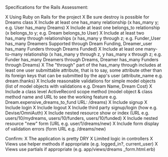 Specifications for the Rails Assessment:

X Using Ruby on Rails for the project
X Be sure destroy is possible for Dreams class
X Include at least one has_many relationship (x has_many y; e.g. User has_many Dreams)
X Include at least one belongs_to relationship (x belongs_to y; e.g. Dream belongs_to User)
X Include at least two has_many through relationships (x has_many y through z; e.g. Funder_User has_many Dreamers Supported through Dream Funding, Dreamer_user has_many Funders through Dreams Funded)
X Include at least one many-to-many relationship (x has_many y through z, y has_many x through z; e.g. Funder has_many Dreamers through Dreams, Dreamer has_many Funders through Dreams)
X The "through" part of the has_many through includes at least one user submittable attribute, that is to say, some attribute other than its foreign keys that can be submitted by the app's user (attribute_name e.g. dream.thanks)
X Include reasonable validations for simple model objects (list of model objects with validations e.g. Dream Name, Dream Cost)
X Include a class level ActiveRecord scope method (model object & class method name and URL to see the working feature e.g. Dream.expensive_dreams_to_fund URL: /dreams)
X Include signup
X Include login
X Include logout
X Include third party signup/login (how e.g. Devise/OmniAuth)
X Include nested resource show or index (URL e.g. users/10/mydreams, users/10/funders, users/10/funded) 
X Include nested resource "new" form (URL e.g. user/1/dreams/new)
X Include form display of validation errors (form URL e.g. /dreams/new)

Confirm:
X The application is pretty DRY
X Limited logic in controllers
X Views use helper methods if appropriate (e.g. logged_in?, current_user)
X Views use partials if appropriate (e.g. app/views/dreams _form.html.erb)